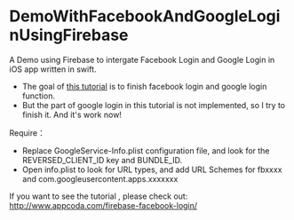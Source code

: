 # DemoWithFacebookAndGoogleLoginUsingFirebase

A Demo using Firebase to intergate Facebook Login and Google Login in iOS app written in swift.  
 
* The goal of <a href="http://www.appcoda.com/firebase-facebook-login/">this tutorial</a> is to finish facebook login and google login function.  
* But the part of google login in this tutorial is not implemented, so I try to finish it. And it's work now!  


Require：
* Replace GoogleService-Info.plist configuration file, and look for the REVERSED_CLIENT_ID key and BUNDLE_ID.
* Open info.plist to look for URL types, and add URL Schemes for fbxxxx and com.googleusercontent.apps.xxxxxxx

If you want to see the tutorial , please check out: http://www.appcoda.com/firebase-facebook-login/
